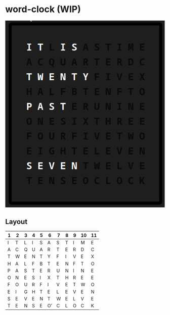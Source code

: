 # word-clock (WIP)

![Demonstration](docs/demo2.gif "Demo")

## Layout


| 1 | 2 | 3 | 4 | 5 | 6   | 7 | 8 | 9 | 10 | 11 |
| --- | --- | --- | --- | --- | ----- | --- | --- | --- | ---- | ---- |
| I | T | L | I | S | A   | S | T | I | M  | E  |
| A | C | Q | U | A | R   | T | E | R | D  | C  |
| T | W | E | N | T | Y   | F | I | V | E  | X  |
| H | A | L | F | B | T   | E | N | F | T  | O  |
| P | A | S | T | E | R   | U | N | I | N  | E  |
| O | N | E | S | I | X   | T | H | R | E  | E  |
| F | O | U | R | F | I   | V | E | T | W  | O  |
| E | I | G | H | T | E   | L | E | V | E  | N  |
| S | E | V | E | N | T   | W | E | L | V  | E  |
| T | E | N | S | E | O’ | C | L | O | C  | K  |
